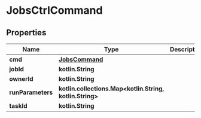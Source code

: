 
# JobsCtrlCommand

## Properties
| Name | Type | Description | Notes |
| ------------ | ------------- | ------------- | ------------- |
| **cmd** | [**JobsCommand**](JobsCommand.md) |  |  [optional] |
| **jobId** | **kotlin.String** |  |  [optional] |
| **ownerId** | **kotlin.String** |  |  [optional] |
| **runParameters** | **kotlin.collections.Map&lt;kotlin.String, kotlin.String&gt;** |  |  [optional] |
| **taskId** | **kotlin.String** |  |  [optional] |




